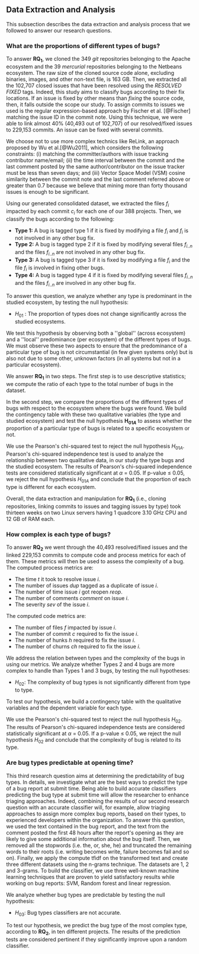 
## Data Extraction and Analysis

This subsection describes the data extraction and analysis process that we followed to answer our research questions.

### What are the proportions of different types of bugs? 

To answer **RQ$_1$**, we cloned the 349 *git* repositories belonging to the Apache ecosystem and the 39 *mercurial* repositories belonging to the Netbeans ecosystem.
The raw size of the cloned source code alone, excluding binaries, images, and other non-text file, is 163 GB.
Then, we extracted all the 102,707 closed issues that have been resolved using the *RESOLVED FIXED* tags.
Indeed, this study aims to classify bugs according to their fix locations.
If an issue is fixed by other means than *fixing* the source code, then, it falls outside the scope our study.
To assign commits to issues we used is the regular expression-based approach by Fischer et al. [@Fischer] matching the issue ID in the commit note.
Using this technique, we were able to link almost 40\% (40,493 out of 102,707) of our resolved/fixed issues to 229,153 commits.
An issue can be fixed with several commits.

We choose not to use more complex technics like ReLink, an approach proposed by Wu et al.[@Wu2011], which considers the following constraints: (i) matching the committer/authors with issue tracking contributor name/email; (ii) the time interval between the commit and the last comment posted by the same author/contributor on the issue tracker must be less than seven days; and (iii) Vector Space Model (VSM) cosine similarity between the commit note and the last comment referred above or greater than 0.7 because we believe that mining more than forty thousand issues is enough to be significant.

Using our generated consolidated dataset, we extracted the files $f_i$ impacted by each commit $c_i$ for each one of our 388 projects.
Then, we classify the bugs according to the following:


- **Type 1:** A bug is tagged type 1 if it is fixed by modifying a file $f_i$ and $f_i$ is not involved in any other bug fix.
- **Type 2:** A bug is tagged type 2 if it is fixed by modifying several files $f_{i..n}$ and the files $f_{i..n}$ are not involved in any other bug fix.
- **Type 3:** A bug is tagged type 3 if it is fixed by modifying a file $f_{i}$ and the file $f_{i}$ is involved in fixing other bugs.
- **Type 4:** A bug is tagged type 4 if it is fixed by modifying several files $f_{i..n}$ and the files $f_{i..n}$ are involved in any other bug fix.

To answer this question, we analyze whether any type is predominant in the studied ecosystem, by testing the null hypothesis:

- $H_{01}$ : The proportion of types does not change significantly across the studied ecosystems.

We test this hypothesis by observing both a ''global'' (across ecosystem) and a ''local'' predominance (per ecosystem) of the different types of bugs.
We must observe these two aspects to ensure that the predominance of a particular type of bug is not circumstantial (in few given systems only) but is also not due to some other, unknown factors (in all systems but not in a particular ecosystem).

We answer **RQ$_1$** in two steps.
The first step is to use descriptive statistics; we compute the ratio of each type to the total number of bugs in the dataset.

In the second step, we compare the proportions of the different types of bugs with respect to the ecosystem where the bugs were found.
We build the contingency table with these two qualitative variables (the type and studied ecosystem) and test the null hypothesis **H$_{01A}$** to assess whether the proportion of a particular type of bugs is related to a specific ecosystem or not.

We use the Pearson's chi-squared test to reject the null hypothesis $H_{01A}$.
Pearson's chi-squared independence test is used to analyze the relationship between two qualitative data, in our study the type bugs and the studied ecosystem.
The results of Pearson's chi-squared independence tests are considered
statistically significant at $\alpha$ = 0.05.
If p-value $\le$ 0.05, we reject the null hypothesis $H_{01A}$ and conclude that the proportion of each type is different for each ecosystem.

Overall, the data extraction and manipulation for **RQ$_1$** (i.e., cloning repositories, linking commits to issues and tagging issues by type) took thirteen weeks on two Linux servers having 1 quadcore 3.10 GHz CPU and 12 GB of RAM each.

### How complex is each type of bugs?

To answer **RQ$_2$** we went through the 40,493 resolved/fixed issues and the linked 229,153 commits to compute code and process metrics for each of them.
These metrics will then be used to assess the complexity of a bug.
The computed process metrics are:


- The time $t$ it took to resolve issue $i$.
- The number of issues $dup$ tagged as a duplicate of issue $i$.
- The number of time issue $i$ got reopen $reop$.
- The number of comments $comment$ on issue $i$.
- The severity $sev$ of the issue $i$.

The computed code metrics are:

- The number of files $f$ impacted by issue $i$.
- The number of commit $c$ required to fix the issue $i$.
- The number of hunks $h$ required to fix the issue $i$.
- The number of churns $ch$ required to fix the issue $i$.


We address the relation between types and the complexity of the bugs in using our metrics.
We analyze whether Types 2 and 4 bugs are more complex to handle than Types 1 and 3 bugs, by testing the null hypotheses:


- $H_{02}$:  The complexity of bug types is not significantly different from type to type.


To test our hypothesis, we build a contingency table with the qualitative variables and the dependent variable for each type.

We use the Pearson's chi-squared test to reject the null hypothesis $H_{02}$.
The results of Pearson's chi-squared independence tests are considered statistically significant at $\alpha$ = 0.05.
If a p-value $\le$ 0.05, we reject the null hypothesis $H_{02}$ and conclude that the complexity of bug is related to its type.


### Are bug types predictable at opening time?

This third research question aims at determining the predictability of bug types. In details, we investigate what are the best ways to predict the type of a bug report at submit time. Being able to build accurate classifiers predicting the bug type at submit time will allow the researcher to enhance triaging approaches.
Indeed, combining the results of our second research question with an accurate classifier will, for example, allow triaging approaches to assign more complex bug reports, based on their types, to experienced developers within the organization. 
To answer this question, we used the text contained in the bug report, and the text from the comment posted the first 48 hours after the report's opening as they are likely to give some additional information about the bug itself.
Then, we removed all the stopwords (i.e. the, or, she, he) and truncated the remaining words to their roots (i.e. writing becomes write, failure becomes fail and so on).
Finally, we apply the compute tfidf on the transformed text and create three different datasets using the n-grams technique. 
The datasets are 1, 2 and 3-grams.
To build the classifier, we use three well-known machine learning techniques that are proven to yield satisfactory results while working on bug reports: SVM, Random forest and linear regression.

We analyze whether bug types are predictable by testing the null hypothesis:

- $H_{03}$:  Bug types classifiers are not accurate.

To test our hypothesis, we predict the bug type of the most complex type, according to **RQ$_2$**, in ten different projects.
The results of the prediction tests are considered pertinent if they significantly improve upon a random classifier.

